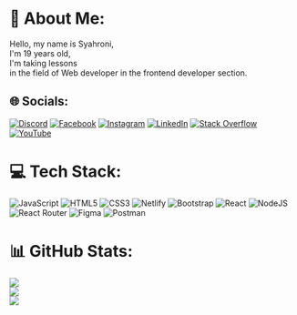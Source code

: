 # 💫 About Me:
Hello, my name is Syahroni, <br>I'm 19 years old,<br>I'm taking lessons<br>in the field of Web developer in the frontend developer section.


## 🌐 Socials:
[![Discord](https://img.shields.io/badge/Discord-%237289DA.svg?logo=discord&logoColor=white)](htttps://discord.gg/syahroni#1575) [![Facebook](https://img.shields.io/badge/Facebook-%231877F2.svg?logo=Facebook&logoColor=white)](https://facebook.com/SyahRoni) [![Instagram](https://img.shields.io/badge/Instagram-%23E4405F.svg?logo=Instagram&logoColor=white)](https://instagram.com/syahroni18_) [![LinkedIn](https://img.shields.io/badge/LinkedIn-%230077B5.svg?logo=linkedin&logoColor=white)](https://linkedin.com/in/Syahroni.) [![Stack Overflow](https://img.shields.io/badge/-Stackoverflow-FE7A16?logo=stack-overflow&logoColor=white)](https://stackoverflow.com/users/SYAHRONI) [![YouTube](https://img.shields.io/badge/YouTube-%23FF0000.svg?logo=YouTube&logoColor=white)](https://youtube.com/c/SYAHRONI) 

# 💻 Tech Stack:
![JavaScript](https://img.shields.io/badge/javascript-%23323330.svg?style=for-the-badge&logo=javascript&logoColor=%23F7DF1E) ![HTML5](https://img.shields.io/badge/html5-%23E34F26.svg?style=for-the-badge&logo=html5&logoColor=white) ![CSS3](https://img.shields.io/badge/css3-%231572B6.svg?style=for-the-badge&logo=css3&logoColor=white) ![Netlify](https://img.shields.io/badge/netlify-%23000000.svg?style=for-the-badge&logo=netlify&logoColor=#00C7B7) ![Bootstrap](https://img.shields.io/badge/bootstrap-%23563D7C.svg?style=for-the-badge&logo=bootstrap&logoColor=white) ![React](https://img.shields.io/badge/react-%2320232a.svg?style=for-the-badge&logo=react&logoColor=%2361DAFB) ![NodeJS](https://img.shields.io/badge/node.js-6DA55F?style=for-the-badge&logo=node.js&logoColor=white) ![React Router](https://img.shields.io/badge/React_Router-CA4245?style=for-the-badge&logo=react-router&logoColor=white) 	![Figma](https://img.shields.io/badge/figma-%23F24E1E.svg?style=for-the-badge&logo=figma&logoColor=white) ![Postman](https://img.shields.io/badge/Postman-FF6C37?style=for-the-badge&logo=postman&logoColor=white)
# 📊 GitHub Stats:
![](https://github-readme-stats.vercel.app/api?username=BangOns&theme=radical&hide_border=false&include_all_commits=false&count_private=false)<br/>
![](https://github-readme-streak-stats.herokuapp.com/?user=BangOns&theme=radical&hide_border=false)<br/>
![](https://github-readme-stats.vercel.app/api/top-langs/?username=BangOns&theme=radical&hide_border=false&include_all_commits=false&count_private=false&layout=compact)

<!-- Proudly created with GPRM ( https://gprm.itsvg.in ) -->
